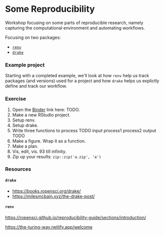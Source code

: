 # Some Reproducibility

<!-- badges: start -->
<!-- badges: end -->

Workshop focusing on some parts of reproducible research, namely capturing the computational environment
and automating workflows.

Focusing on two packages:

* [`renv`](https://rstudio.github.io/renv)
* [`drake`](https://github.com/ropensci/drake/)



### Example project

Starting with a completed example, we'll look at how `renv` help us track packages (and versions) used for a 
project and how `drake` helps us explictly define and track our workflow. 



### Exercise

1. Open the [Binder]() link here: TODO.
1. Make a new RStudio project. 
1. Setup renv.
1. Setup drake. 
1. Write three functions to process TODO input process1 process2 output TODO
1. Make a figure. Wrap it as a function.
1. Make a plan. 
1. Vis, edit, vis. 93 till infinity. 
1. Zip up your results: `zip::zip('a.zip', 'a')`



### Resources

#### `drake`

* https://books.ropensci.org/drake/
* https://milesmcbain.xyz/the-drake-post/


#### `renv`
https://ropensci.github.io/reproducibility-guide/sections/introduction/

https://the-turing-way.netlify.app/welcome

